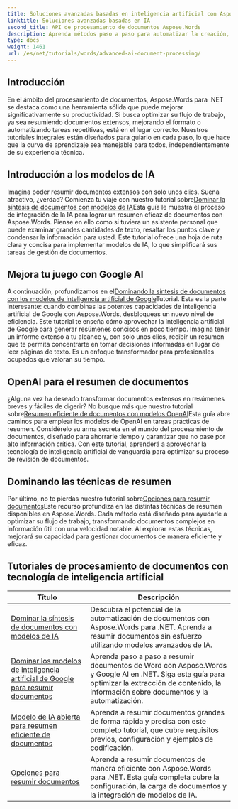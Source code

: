```yaml
---
title: Soluciones avanzadas basadas en inteligencia artificial con Aspose.Words para .NET
linktitle: Soluciones avanzadas basadas en IA
second_title: API de procesamiento de documentos Aspose.Words
description: Aprenda métodos paso a paso para automatizar la creación, manipulación y análisis de documentos con conocimientos y capacidades de procesamiento impulsados por IA.
type: docs
weight: 1461
url: /es/net/tutorials/words/advanced-ai-document-processing/
---
```

## Introducción

En el ámbito del procesamiento de documentos, Aspose.Words para .NET se destaca como una herramienta sólida que puede mejorar significativamente su productividad. Si busca optimizar su flujo de trabajo, ya sea resumiendo documentos extensos, mejorando el formato o automatizando tareas repetitivas, está en el lugar correcto. Nuestros tutoriales integrales están diseñados para guiarlo en cada paso, lo que hace que la curva de aprendizaje sea manejable para todos, independientemente de su experiencia técnica.

## Introducción a los modelos de IA

 Imagina poder resumir documentos extensos con solo unos clics. Suena atractivo, ¿verdad? Comienza tu viaje con nuestro tutorial sobre[Dominar la síntesis de documentos con modelos de IA](./mastering-document-summarization-ai-model/)Esta guía le muestra el proceso de integración de la IA para lograr un resumen eficaz de documentos con Aspose.Words. Piense en ello como si tuviera un asistente personal que puede examinar grandes cantidades de texto, resaltar los puntos clave y condensar la información para usted. Este tutorial ofrece una hoja de ruta clara y concisa para implementar modelos de IA, lo que simplificará sus tareas de gestión de documentos.

## Mejora tu juego con Google AI

 A continuación, profundizamos en el[Dominando la síntesis de documentos con los modelos de inteligencia artificial de Google](./mastering-document-summarization-google-ai-model/)Tutorial. Esta es la parte interesante: cuando combinas las potentes capacidades de inteligencia artificial de Google con Aspose.Words, desbloqueas un nuevo nivel de eficiencia. Este tutorial te enseña cómo aprovechar la inteligencia artificial de Google para generar resúmenes concisos en poco tiempo. Imagina tener un informe extenso a tu alcance y, con solo unos clics, recibir un resumen que te permita concentrarte en tomar decisiones informadas en lugar de leer páginas de texto. Es un enfoque transformador para profesionales ocupados que valoran su tiempo.

## OpenAI para el resumen de documentos

 ¿Alguna vez ha deseado transformar documentos extensos en resúmenes breves y fáciles de digerir? No busque más que nuestro tutorial sobre[Resumen eficiente de documentos con modelos OpenAI](./efficient-document-summarization-openai-model/)Esta guía abre caminos para emplear los modelos de OpenAI en tareas prácticas de resumen. Considérelo su arma secreta en el mundo del procesamiento de documentos, diseñado para ahorrarle tiempo y garantizar que no pase por alto información crítica. Con este tutorial, aprenderá a aprovechar la tecnología de inteligencia artificial de vanguardia para optimizar su proceso de revisión de documentos.

## Dominando las técnicas de resumen

 Por último, no te pierdas nuestro tutorial sobre[Opciones para resumir documentos](./summarize-documents-options/)Este recurso profundiza en las distintas técnicas de resumen disponibles en Aspose.Words. Cada método está diseñado para ayudarle a optimizar su flujo de trabajo, transformando documentos complejos en información útil con una velocidad notable. Al explorar estas técnicas, mejorará su capacidad para gestionar documentos de manera eficiente y eficaz.

 ## Tutoriales de procesamiento de documentos con tecnología de inteligencia artificial
| Título | Descripción |
| --- | --- |
| [Dominar la síntesis de documentos con modelos de IA](./mastering-document-summarization-ai-model/) | Descubra el potencial de la automatización de documentos con Aspose.Words para .NET. Aprenda a resumir documentos sin esfuerzo utilizando modelos avanzados de IA. |
| [Dominar los modelos de inteligencia artificial de Google para resumir documentos](./mastering-document-summarization-google-ai-model/) | Aprenda paso a paso a resumir documentos de Word con Aspose.Words y Google AI en .NET. Siga esta guía para optimizar la extracción de contenido, la información sobre documentos y la automatización. |
| [Modelo de IA abierta para resumen eficiente de documentos](./efficient-document-summarization-openai-model/) | Aprenda a resumir documentos grandes de forma rápida y precisa con este completo tutorial, que cubre requisitos previos, configuración y ejemplos de codificación. |
| [Opciones para resumir documentos](./summarize-documents-options/) | Aprenda a resumir documentos de manera eficiente con Aspose.Words para .NET. Esta guía completa cubre la configuración, la carga de documentos y la integración de modelos de IA. |